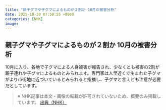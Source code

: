 ```yaml
---
title: "親子グマや子グマによるものが２割か 10月の被害分析"
date: 2025-10-30 07:59:55 +0900
categories: [NHK]
image: 
---
```

## 親子グマや子グマによるものが２割か 10月の被害分析

10月に入り、各地で子グマによる人身被害が報告され、少なくとも被害の2割が親子連れや子グマによるものとみられます。専門家は人里近くで生まれた子グマがより市街地に近づいているとみられると指摘し、子グマと言えども注意が必要だとしています。

> ※ NHK記事は本文・画像の転載が許可されていないため、概要のみ掲載しています。
[出典（NHK）](http://www3.nhk.or.jp/news/html/20251030/k10014963441000.html)
